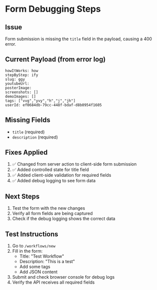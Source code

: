 # Form Debugging Steps

## Issue
Form submission is missing the `title` field in the payload, causing a 400 error.

## Current Payload (from error log)
```
howItWorks: how
stepByStep: ify
slug: ggy
youtubeUrl: 
posterImage: 
screenshots: []
demoImages: []
tags: ["vvg","yvy","h","j","jh"]
userId: ef0684db-79cc-448f-bdaf-d8b0954f1605
```

## Missing Fields
- `title` (required)
- `description` (required)

## Fixes Applied
1. ✅ Changed from server action to client-side form submission
2. ✅ Added controlled state for title field
3. ✅ Added client-side validation for required fields
4. ✅ Added debug logging to see form data

## Next Steps
1. Test the form with the new changes
2. Verify all form fields are being captured
3. Check if the debug logging shows the correct data

## Test Instructions
1. Go to `/workflows/new`
2. Fill in the form:
   - Title: "Test Workflow"
   - Description: "This is a test"
   - Add some tags
   - Add JSON content
3. Submit and check browser console for debug logs
4. Verify the API receives all required fields